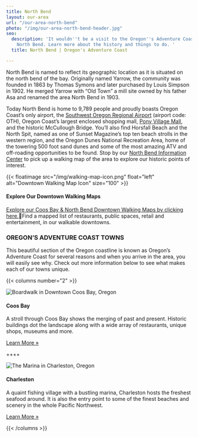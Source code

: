 ```yaml
---
title: North Bend
layout: our-area
url: "/our-area-north-bend"
photo: "/img/our-area-north-bend-header.jpg"
seo:
  description: 'It wouldn''t be a visit to the Oregon''s Adventure Coast without exploring
    North Bend. Learn more about the history and things to do. '
  title: North Bend | Oregon's Adventure Coast

---
```

North Bend is named to reflect its geographic location as it is situated on the north bend of the bay. Originally named Yarrow, the community was founded in 1863 by Thomas Symons and later purchased by Louis Simpson in 1902. He merged Yarrow with “Old Town” a mill site owned by his father Asa and renamed the area North Bend in 1903.

Today North Bend is home to 9,789 people and proudly boasts Oregon Coast’s only airport, the <a href="http://flyoth.com" target="_blank">Southwest Oregon Regional Airport</a> (airport code: OTH), Oregon Coast’s largest enclosed shopping mall, <a href="http://ponyvm.com" target="_blank">Pony Village Mall</a>, and the historic McCullough Bridge. You’ll also find Horsfall Beach and the North Spit, named as one of Sunset Magazine’s top ten beach strolls in the western region, and the Oregon Dunes National Recreation Area, home of the towering 500 foot sand dunes and some of the most amazing ATV and off-roading opportunities to be found. Stop by our [North Bend Information Center](/contact) to pick up a walking map of the area to explore our historic points of interest.

{{< floatimage src="/img/walking-map-icon.png" float="left" alt="Downtown Walking Map Icon" size="100" >}}

#### Explore Our Downtown Walking Maps

[Explore our Coos Bay & North Bend Downtown Walking Maps by clicking here.](/img/walking-map-cbnb.pdf)Find a mapped list of restaurants, public spaces, retail and entertainment, in our walkable downtowns.

### OREGON’S ADVENTURE COAST TOWNS

This beautiful section of the Oregon coastline is known as Oregon’s Adventure Coast for several reasons and when you arrive in the area, you will easily see why. Check out more information below to see what makes each of our towns unique.

{{< columns number="2" >}}

![Boardwalk in Downtown Coos Bay, Oregon](/img/col-our-area-coos-bay.jpg)

#### Coos Bay

A stroll through Coos Bay shows the merging of past and present. Historic buildings dot the landscape along with a wide array of restaurants, unique shops, museums and more.

<a href="/our-area-coos-bay" class="learn-more-anywhere-btn">Learn More »</a>

++++

![The Marina in Charleston, Oregon](/img/col-our-area-charleston.jpg)

#### Charleston

A quaint fishing village with a bustling marina, Charleston hosts the freshest seafood around. It is also the entry point to some of the finest beaches and scenery in the whole Pacific Northwest.

<a href="/our-area-charleston" class="learn-more-anywhere-btn">Learn More »</a>

{{< /columns >}}